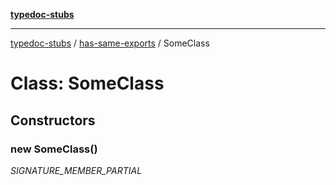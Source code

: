 [**typedoc-stubs**](../../index.md)

***

[typedoc-stubs](../../index.md) / [has-same-exports](../index.md) / SomeClass

# Class: SomeClass

## Constructors

<a id="constructors" name="constructors"></a>

### new SomeClass()

_SIGNATURE_MEMBER_PARTIAL_
